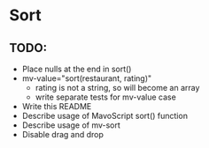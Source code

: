 # Sort

## TODO: 
- Place nulls at the end in sort()
- mv-value="sort(restaurant, rating)"
	- rating is not a string, so will become an array
	- write separate tests for mv-value case
- Write this README
 - Describe usage of MavoScript sort() function
 - Describe usage of mv-sort
- Disable drag and drop
